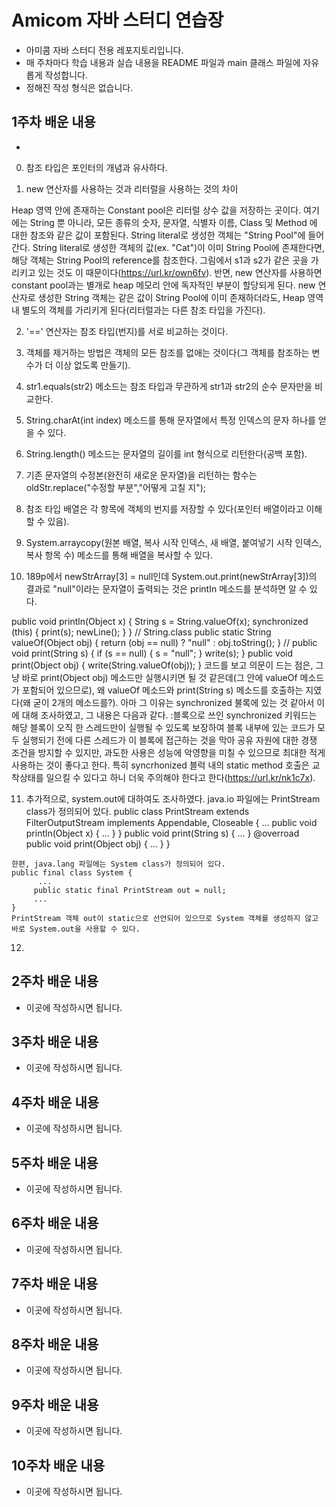 # Amicom 자바 스터디 연습장

- 아미콤 자바 스터디 전용 레포지토리입니다.
- 매 주차마다 학습 내용과 실습 내용을 README 파일과 main 클래스 파일에 자유롭게 작성합니다.
- 정해진 작성 형식은 없습니다.

## 1주차 배운 내용
- 
0. 참조 타입은 포인터의 개념과 유사하다.

1. new 연산자를 사용하는 것과 리터럴을 사용하는 것의 차이

  Heap 영역 안에 존재하는 Constant pool은 리터럴 상수 값을 저장하는 곳이다. 
  여기에는 String 뿐 아니라, 모든 종류의 숫자, 문자열, 식별자 이름, Class 및 Method 에 대한 참조와 같은 값이 포함된다. 
  String literal로 생성한 객체는 "String Pool"에 들어간다.
  String literal로 생성한 객체의 값(ex. "Cat")이 이미 String Pool에 존재한다면, 해당 객체는 String Pool의 reference를 참조한다. 
  그림에서 s1과 s2가 같은 곳을 가리키고 있는 것도 이 때문이다(https://url.kr/own6fv).
  반면, new 연산자를 사용하면 constant pool과는 별개로 heap 메모리 안에 독자적인 부분이 할당되게 된다.
  new 연산자로 생성한 String 객체는 같은 값이 String Pool에 이미 존재하더라도, Heap 영역 내 별도의 객체를 가리키게 된다(리터럴과는 다른 참조 타입을 가진다).
  
2. '==' 연산자는 참조 타입(번지)를 서로 비교하는 것이다.

3. 객체를 제거하는 방법은 객체의 모든 참조를 없애는 것이다(그 객체를 참조하는 변수가 더 이상 없도록 만들기).

4. str1.equals(str2) 메소드는 참조 타입과 무관하게 str1과 str2의 순수 문자만을 비교한다.

5. String.charAt(int index) 메소드를 통해 문자열에서 특정 인덱스의 문자 하나를 얻을 수 있다.

6. String.length() 메소드는 문자열의 길이를 int 형식으로 리턴한다(공백 포함).

7. 기존 문자열의 수정본(완전히 새로운 문자열)을 리턴하는 함수는 oldStr.replace("수정할 부분","어떻게 고칠 지");

8. 참조 타입 배열은 각 항목에 객체의 번지를 저장할 수 있다(포인터 배열이라고 이해할 수 있음).

9. System.arraycopy(원본 배열, 복사 시작 인덱스, 새 배열, 붙여넣기 시작 인덱스, 복사 항목 수) 메소드를 통해 배열을 복사할 수 있다.

10. 189p에서 newStrArray[3] = null인데 System.out.print(newStrArray[3])의 결과로 "null"이라는 문자열이 출력되는 것은 printIn 메소드를 분석하면 알 수 있다.
 
 public void println(Object x) {
     String s = String.valueOf(x);
     synchronized (this) {
         print(s);
         newLine();
      }
  }
  // String.class
  public static String valueOf(Object obj) {
     return (obj == null) ? "null" : obj.toString();
  }
  //
  public void print(String s) {
     if (s == null) {
         s = "null";
     }
     write(s);
  }
  public void print(Object obj) {
      write(String.valueOf(obj));
  }
  코드를 보고 의문이 드는 점은, 그냥 바로 print(Object obj) 메소드만 실행시키면 될 것 같은데(그 안에 valueOf 메소드가 포함되어 있으므로),
  왜 valueOf 메소드와 print(String s) 메소드를 호출하는 지였다(왜 굳이 2개의 메소드를?).
  아마 그 이유는 synchronized 불록에 있는 것 같아서 이에 대해 조사하였고, 그 내용은 다음과 같다.
  :블록으로 쓰인 synchronized 키워드는 해당 블록이 오직 한 스레드만이 실행될 수 있도록 보장하여 블록 내부에 있는 코드가 모두 실행되기 전에 다른 스레드가 이 블록에 접근하는 것을   막아 공유 자원에 대한 경쟁 조건을 방지할 수 있지만, 과도한 사용은 성능에 악영향을 미칠 수 있으므로 최대한 적게 사용하는 것이 좋다고 한다. 
  특히 syncrhonized 블럭 내의 static method 호출은 교착상태를 일으킬 수 있다고 하니 더욱 주의해야 한다고 한다(https://url.kr/nk1c7x). 
  
  11. 추가적으로, system.out에 대하여도 조사하였다. 
    java.io 파일에는 PrintStream class가 정의되어 있다.
    public class PrintStream extends FilterOutputStream implements Appendable, Closeable {
	    ...
  	  public void println(Object x) {
    	  	...
		   }
	   }
	    public void print(String s) {
		   ...
  	  }
    	@overroad
	   public void print(Object obj) {
	    	...
	    }
    }
  
    한편, java.lang 파일에는 System class가 정의되어 있다.
    public final class System {
          ...
         public static final PrintStream out = null;
         ...
    }
    PrintStream 객체 out이 static으로 선언되어 있으므로 System 객체를 생성하지 않고 바로 System.out을 사용할 수 있다.
  
  12. 

## 2주차 배운 내용
- 이곳에 작성하시면 됩니다.

## 3주차 배운 내용
- 이곳에 작성하시면 됩니다.

## 4주차 배운 내용
- 이곳에 작성하시면 됩니다.

## 5주차 배운 내용
- 이곳에 작성하시면 됩니다.

## 6주차 배운 내용
- 이곳에 작성하시면 됩니다.

## 7주차 배운 내용
- 이곳에 작성하시면 됩니다.

## 8주차 배운 내용
- 이곳에 작성하시면 됩니다.

## 9주차 배운 내용
- 이곳에 작성하시면 됩니다.

## 10주차 배운 내용
- 이곳에 작성하시면 됩니다.
